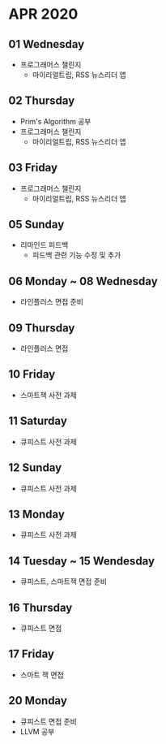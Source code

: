 # APR 2020

## 01 Wednesday
  - 프로그래머스 챌린지
    - 마이리얼트립, RSS 뉴스리더 앱

## 02 Thursday
  - Prim's Algorithm 공부
  - 프로그래머스 챌린지
    - 마이리얼트립, RSS 뉴스리더 앱

## 03 Friday
  - 프로그래머스 챌린지
    - 마이리얼트립, RSS 뉴스리더 앱

## 05 Sunday
  - 리마인드 피드백
    - 피드백 관련 기능 수정 및 추가

## 06 Monday ~ 08 Wednesday
  - 라인플러스 면접 준비

## 09 Thursday
  - 라인플러스 면접

## 10 Friday
  - 스마트잭 사전 과제

## 11 Saturday
  - 큐피스트 사전 과제

## 12 Sunday
  - 큐피스트 사전 과제

## 13 Monday
  - 큐피스트 사전 과제
  
## 14 Tuesday ~ 15 Wendesday
  - 큐피스트, 스마트잭 면접 준비
  
## 16 Thursday
  - 큐피스트 면접
  
## 17 Friday
  - 스마트 잭 면접
  
## 20 Monday
  - 큐피스트 면접 준비
  - LLVM 공부
